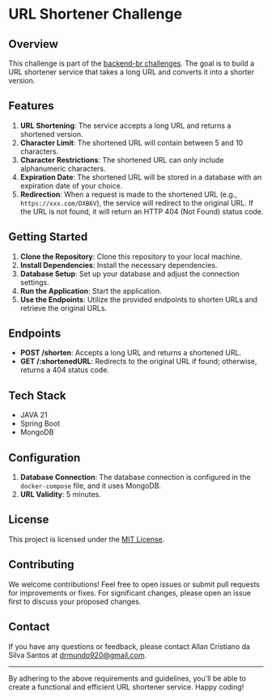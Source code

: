 # URL Shortener Challenge

## Overview

This challenge is part of the [backend-br challenges](https://github.com/backend-br/desafios/blob/master/url-shortener/PROBLEM.md). The goal is to build a URL shortener service that takes a long URL and converts it into a shorter version. 

## Features

1. **URL Shortening**: The service accepts a long URL and returns a shortened version.
2. **Character Limit**: The shortened URL will contain between 5 and 10 characters.
3. **Character Restrictions**: The shortened URL can only include alphanumeric characters.
4. **Expiration Date**: The shortened URL will be stored in a database with an expiration date of your choice.
5. **Redirection**: When a request is made to the shortened URL (e.g., `https://xxx.com/DXB6V`), the service will redirect to the original URL. If the URL is not found, it will return an HTTP 404 (Not Found) status code.

## Getting Started

1. **Clone the Repository**: Clone this repository to your local machine.
2. **Install Dependencies**: Install the necessary dependencies.
3. **Database Setup**: Set up your database and adjust the connection settings.
4. **Run the Application**: Start the application.
5. **Use the Endpoints**: Utilize the provided endpoints to shorten URLs and retrieve the original URLs.

## Endpoints

- **POST /shorten**: Accepts a long URL and returns a shortened URL.
- **GET /:shortenedURL**: Redirects to the original URL if found; otherwise, returns a 404 status code.

## Tech Stack

- JAVA 21
- Spring Boot
- MongoDB

## Configuration

1. **Database Connection**: The database connection is configured in the `docker-compose` file, and it uses MongoDB.
2. **URL Validity**: 5 minutes.

## License

This project is licensed under the [MIT License](LICENSE).

## Contributing

We welcome contributions! Feel free to open issues or submit pull requests for improvements or fixes. For significant changes, please open an issue first to discuss your proposed changes.

## Contact

If you have any questions or feedback, please contact Allan Cristiano da Silva Santos at drmundo920@gmail.com.

---

By adhering to the above requirements and guidelines, you'll be able to create a functional and efficient URL shortener service. Happy coding!
